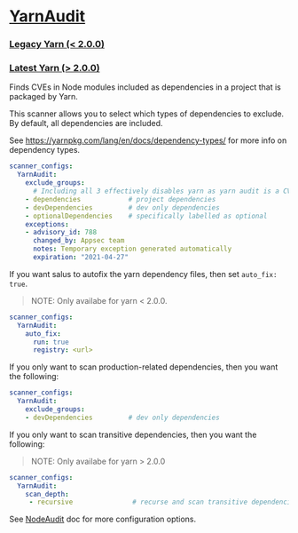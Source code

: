 # [YarnAudit](https://yarnpkg.com/lang/en/docs/cli/audit/)

### [Legacy Yarn (< 2.0.0)](https://classic.yarnpkg.com/en/docs/cli/audit/)

### [Latest Yarn (> 2.0.0)](https://yarnpkg.com/cli/npm/audit)

Finds CVEs in Node modules included as dependencies in a project that is packaged by Yarn.

This scanner allows you to select which types of dependencies to exclude. By default, all dependencies are included.

See <https://yarnpkg.com/lang/en/docs/dependency-types/> for more info on dependency types.

```yaml
scanner_configs:
  YarnAudit:   
    exclude_groups:
      # Including all 3 effectively disables yarn as yarn audit is a CVE scanner on dependencies
    - dependencies            # project dependencies
    - devDependencies         # dev only dependencies
    - optionalDependencies    # specifically labelled as optional
    exceptions:
    - advisory_id: 788
      changed_by: Appsec team
      notes: Temporary exception generated automatically
      expiration: "2021-04-27"
```

If you want salus to autofix the yarn dependency files, then set `auto_fix: true`.
> NOTE: Only availabe for yarn < 2.0.0.

```yaml
scanner_configs:
  YarnAudit:
    auto_fix:
      run: true
      registry: <url>
```

If you only want to scan production-related dependencies, then you want the following:

```yaml
scanner_configs:
  YarnAudit:
    exclude_groups:
    - devDependencies         # dev only dependencies
```

If you only want to scan transitive dependencies, then you want the following:
> NOTE: Only availabe for yarn > 2.0.0

```yaml
scanner_configs:
  YarnAudit:
    scan_depth: 
     - recursive               # recurse and scan transitive dependencies
```

See [NodeAudit](/docs/scanners/node_audit.md) doc for more configuration options.
